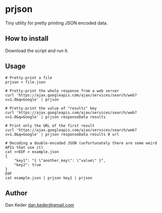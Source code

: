 prjson
======

Tiny utility for pretty printing JSON encoded data. 


How to install
--------------

Download the script and run it.


Usage
-----

	# Pretty-print a file
    prjson < file.json
    
	# Pretty-print the whole response from a web server
	curl 'https://ajax.googleapis.com/ajax/services/search/web?v=1.0&q=Google' | prjson
    
	# Pretty-print the value of "results" key
	curl 'https://ajax.googleapis.com/ajax/services/search/web?v=1.0&q=Google' | prjson responseData results
    
	# Print only the URL of the first result
	curl 'https://ajax.googleapis.com/ajax/services/search/web?v=1.0&q=Google' | prjson responseData results 0 url
    
	# Decoding a double-encoded JSON (unfortunately there are some weird APIs that use it)
	cat >>EOF > example.json
    {
        "key1": "{ \"another_key\": \"value\" }",
        "key2": true
    }
	EOF
	cat example.json | prjson key1 | prjson


Author
------

Dan Keder <dan.keder@gmail.com>
